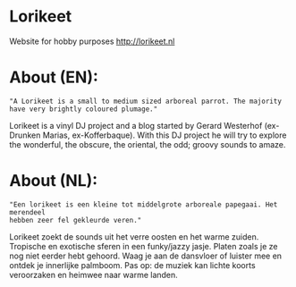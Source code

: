 Lorikeet
========

Website for hobby purposes http://lorikeet.nl

# About (EN):

    "A Lorikeet is a small to medium sized arboreal parrot. The majority
    have very brightly coloured plumage."

Lorikeet is a vinyl DJ project and a blog started by Gerard Westerhof
(ex-Drunken Marias, ex-Kofferbaque). With this DJ project he will try to
explore the wonderful, the obscure, the oriental, the odd; groovy sounds
to amaze.


# About (NL):

    "Een lorikeet is een kleine tot middelgrote arboreale papegaai. Het merendeel
    hebben zeer fel gekleurde veren."

Lorikeet zoekt de sounds uit het verre oosten en het warme zuiden. Tropische
en exotische sferen in een funky/jazzy jasje. Platen zoals je ze nog niet
eerder hebt gehoord. Waag je aan de dansvloer of luister mee en ontdek je
innerlijke palmboom. Pas op: de muziek kan lichte koorts veroorzaken en heimwee
naar warme landen.

